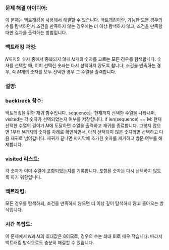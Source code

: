 ### 문제 해결 아이디어:
이 문제는 백트래킹을 사용해서 해결할 수 있습니다. 백트래킹이란, 가능한 모든 경우의 수를 탐색하면서 조건을 만족하지 않는 경우에는 더 이상 탐색하지 않고, 조건을 만족할 때만 결과를 출력하는 방법입니다.

### 백트래킹 과정:
𝑁까지의 숫자 중에서 중복되지 않게 𝑀개의 숫자를 고르는 모든 경우를 탐색합니다. 숫자를 선택할 때, 이미 선택한 숫자는 다시 선택하지 않도록 합니다.
조건을 만족하는 경우, 즉 𝑀개의 숫자를 모두 선택한 경우 그 수열을 출력합니다.

### 설명:
### backtrack 함수:

백트래킹을 위한 재귀 함수입니다. sequence는 현재까지 선택한 수열을 나타내며, visited는 각 숫자가 선택되었는지 여부를 저장합니다.
if len(sequence) == M: 현재 선택한 수열의 길이가 𝑀에 도달하면 수열을 출력하고 재귀를 종료합니다.
그렇지 않으면 1부터 𝑁까지의 숫자를 차례로 확인하면서, 아직 선택되지 않은 숫자라면 선택하고 다음 재귀로 넘어갑니다. 재귀가 끝나면 마지막에 추가한 숫자를 제거하고 방문 여부를 해제합니다.

### visited 리스트:
각 숫자가 이미 수열에 포함되었는지를 기록합니다. 포함된 숫자는 다시 선택하지 않도록 하기 위함입니다.

### 백트래킹:
모든 경우를 탐색하되, 조건을 만족하지 않으면 더 이상 깊이 탐색하지 않고 돌아오는 방식입니다.

### 시간 복잡도:
이 문제에서 𝑁과 𝑀의 최대값은 8이므로, 경우의 수는 최대 8!로 매우 작습니다. 따라서 백트래킹 방식으로도 충분히 해결할 수 있습니다.
